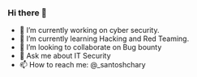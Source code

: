 ### Hi there 👋

- 🔭 I’m currently working on cyber security.
- 🌱 I’m currently learning Hacking and Red Teaming.
- 👯 I’m looking to collaborate on Bug bounty
- 💬 Ask me about IT Security
- 📫 How to reach me: @_santoshchary
